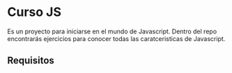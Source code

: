 Curso JS 
==========
Es un proyecto para iniciarse en el mundo de Javascript.
Dentro del repo encontrarás ejercicios para conocer todas las caratceristicas de Javascript.

## Requisitos